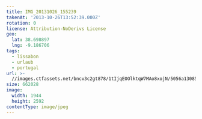 ```yaml
---
title: IMG_20131026_155239
takenAt: '2013-10-26T13:52:39.000Z'
rotation: 0
license: Attribution-NoDerivs License
geo:
  lat: 38.698897
  lng: -9.186706
tags:
  - lissabon
  - urlaub
  - portugal
url: >-
  //images.ctfassets.net/bncv3c2gt878/1tIjqEOOlktqW7MAo8xojN/5056a13085372c8ec71bf068b5589227/img_20131026_155239_10570461176_o
size: 662028
image:
  width: 1944
  height: 2592
contentType: image/jpeg
---
```


